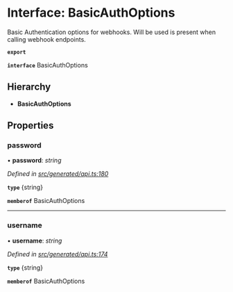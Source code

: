 # Interface: BasicAuthOptions

Basic Authentication options for webhooks. Will be used is present when calling webhook endpoints.

**`export`** 

**`interface`** BasicAuthOptions

## Hierarchy

* **BasicAuthOptions**

## Properties

###  password

• **password**: *string*

*Defined in [src/generated/api.ts:180](https://github.com/mailslurp/mailslurp-client-ts-js/blob/c5d4ad1/src/generated/api.ts#L180)*

**`type`** {string}

**`memberof`** BasicAuthOptions

___

###  username

• **username**: *string*

*Defined in [src/generated/api.ts:174](https://github.com/mailslurp/mailslurp-client-ts-js/blob/c5d4ad1/src/generated/api.ts#L174)*

**`type`** {string}

**`memberof`** BasicAuthOptions
